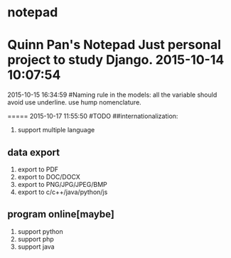 # notepad
Quinn Pan's Notepad 
Just personal project to study Django.
2015-10-14 10:07:54
======================================
2015-10-15 16:34:59
#Naming rule
in the models:
all the variable should avoid use underline. use hump nomenclature.

=====
2015-10-17 11:55:50
#TODO
##internationalization:
1. support multiple language

## data export
1. export to PDF
2. export to DOC/DOCX
3. export to PNG/JPG/JPEG/BMP
4. export to c/c++/java/python/js

## program online[maybe]
1. support python
2. support php
3. support java 